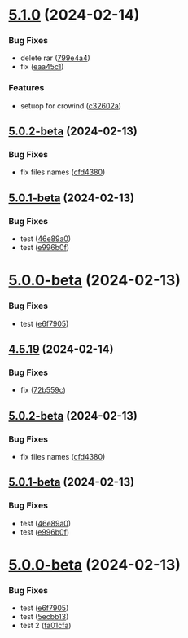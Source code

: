 # [5.1.0](https://github.com/allnnde/pf2e-esp-translation/compare/v4.5.19...v5.1.0) (2024-02-14)


### Bug Fixes

* delete rar ([799e4a4](https://github.com/allnnde/pf2e-esp-translation/commit/799e4a4aef2222c708d5c926c596f96a98adb811))
* fix ([eaa45c1](https://github.com/allnnde/pf2e-esp-translation/commit/eaa45c17f25af33af35df794c0c52781790e7416))


### Features

* setuop for crowind ([c32602a](https://github.com/allnnde/pf2e-esp-translation/commit/c32602ae8e8be6c4b79bb98ef2bd9574643d6973))



## [5.0.2-beta](https://github.com/allnnde/pf2e-esp-translation/compare/v5.0.1-beta...v5.0.2-beta) (2024-02-13)


### Bug Fixes

* fix files names ([cfd4380](https://github.com/allnnde/pf2e-esp-translation/commit/cfd4380a39c56120625574defc8bde190f6bca41))



## [5.0.1-beta](https://github.com/allnnde/pf2e-esp-translation/compare/v5.0.0-beta...v5.0.1-beta) (2024-02-13)


### Bug Fixes

* test ([46e89a0](https://github.com/allnnde/pf2e-esp-translation/commit/46e89a0b5fdfef7c8e508a0999af2444c89c46c0))
* test ([e996b0f](https://github.com/allnnde/pf2e-esp-translation/commit/e996b0f2f56d0a51dfdd131dfe8c942651c62597))



# [5.0.0-beta](https://github.com/allnnde/pf2e-esp-translation/compare/v4.5.18...v5.0.0-beta) (2024-02-13)


### Bug Fixes

* test ([e6f7905](https://github.com/allnnde/pf2e-esp-translation/commit/e6f79052996d679b57404d0ebeaa98c52ba15bd0))



## [4.5.19](https://github.com/allnnde/pf2e-esp-translation/compare/v5.0.2-beta...v4.5.19) (2024-02-14)


### Bug Fixes

* fix ([72b559c](https://github.com/allnnde/pf2e-esp-translation/commit/72b559cc46969c3a115b61127bfbab3cab4817fd))



## [5.0.2-beta](https://github.com/allnnde/pf2e-esp-translation/compare/v5.0.1-beta...v5.0.2-beta) (2024-02-13)


### Bug Fixes

* fix files names ([cfd4380](https://github.com/allnnde/pf2e-esp-translation/commit/cfd4380a39c56120625574defc8bde190f6bca41))



## [5.0.1-beta](https://github.com/allnnde/pf2e-esp-translation/compare/v5.0.0-beta...v5.0.1-beta) (2024-02-13)


### Bug Fixes

* test ([46e89a0](https://github.com/allnnde/pf2e-esp-translation/commit/46e89a0b5fdfef7c8e508a0999af2444c89c46c0))
* test ([e996b0f](https://github.com/allnnde/pf2e-esp-translation/commit/e996b0f2f56d0a51dfdd131dfe8c942651c62597))



# [5.0.0-beta](https://github.com/allnnde/pf2e-esp-translation/compare/v4.5.18...v5.0.0-beta) (2024-02-13)


### Bug Fixes

* test ([e6f7905](https://github.com/allnnde/pf2e-esp-translation/commit/e6f79052996d679b57404d0ebeaa98c52ba15bd0))
* test ([5ecbb13](https://github.com/allnnde/pf2e-esp-translation/commit/5ecbb131347c098c1e60fd996dd4e0a52c0918ca))
* test 2 ([fa01cfa](https://github.com/allnnde/pf2e-esp-translation/commit/fa01cfae11d3524dc6577fe8a6717fe796e5e1ee))



